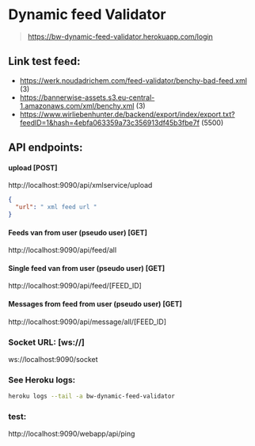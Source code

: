 # Dynamic feed Validator

> https://bw-dynamic-feed-validator.herokuapp.com/login

## Link test feed: 
- https://werk.noudadrichem.com/feed-validator/benchy-bad-feed.xml (3)
- https://bannerwise-assets.s3.eu-central-1.amazonaws.com/xml/benchy.xml (3)
- https://www.wirliebenhunter.de/backend/export/index/export.txt?feedID=1&hash=4ebfa063359a73c356913df45b3fbe7f (5500)


## API endpoints:

#### upload [POST]
http://localhost:9090/api/xmlservice/upload
```json
{
  "url": " xml feed url "
}
```

#### Feeds van from  user (pseudo user) [GET] 
http://localhost:9090/api/feed/all

#### Single feed van from  user (pseudo user) [GET] 
http://localhost:9090/api/feed/[FEED_ID]

#### Messages from feed from user (pseudo user) [GET]
http://localhost:9090/api/message/all/[FEED_ID]

### Socket URL: [ws://]
ws://localhost:9090/socket


### See Heroku logs:
```bash
heroku logs --tail -a bw-dynamic-feed-validator
```

### test: 
http://localhost:9090/webapp/api/ping
